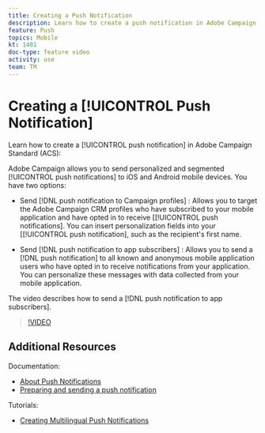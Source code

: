 ```yaml
---
title: Creating a Push Notification
description: Learn how to create a push notification in Adobe Campaign Standard (ACS). 
feature: Push
topics: Mobile 
kt: 1401
doc-type: feature video
activity: use
team: TM
---
```


# Creating a [!UICONTROL Push Notification]

Learn how to create a [!UICONTROL push notification] in Adobe Campaign Standard (ACS):

Adobe Campaign allows you to send personalized and segmented [!UICONTROL push notifications] to iOS and Android mobile devices. You have two options:

* Send [!DNL push notification to Campaign profiles] : Allows you to target the Adobe Campaign CRM profiles who have subscribed to your mobile application and have opted in to receive [[!UICONTROL push notifications]. You can insert personalization fields into your [[!UICONTROL push notification], such as the recipient's first name.

* Send [!DNL push notification to app subscribers] : Allows you to send a [!DNL push notification] to all known and anonymous mobile application users who have opted in to receive notifications from your application. You can personalize these messages with data collected from your mobile application.
  
The video describes how to send a [!DNL push notification to app subscribers].

>[!VIDEO](https://video.tv.adobe.com/v/31499?quality=12)

## Additional Resources

Documentation:

* [About Push Notifications](https://docs.adobe.com/content/help/en/campaign-standard/using/communication-channels/push-notifications/about-push-notifications.html)
* [Preparing and sending a push notification](https://docs.adobe.com/content/help/en/campaign-standard/using/communication-channels/push-notifications/preparing-and-sending-a-push-notification.html)

Tutorials:

* [Creating Multilingual Push Notifications](/help/acs/communication-channels/mobile/push-notifications/creating-multilingual-push-notifications.md)
